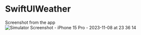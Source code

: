 # SwiftUIWeather
Screenshot from the app
![Simulator Screenshot - iPhone 15 Pro - 2023-11-08 at 23 36 14](https://github.com/angelosstaboulis/SwiftUIWeather/assets/79055304/6bcc0ed8-d308-4bbe-bf8b-a761bb90b1ba)
